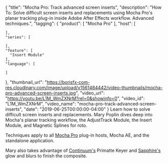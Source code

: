 {
  "title": "Mocha Pro: Track advanced screen inserts",
  "description": "How To: Solve difficult screen inserts and replacements using Mocha Pro's planar tracking plug-in inside Adobe After Effects workflow. Advanced techniques.",
  "tagging": {
    "product": [
      "Mocha Pro"
    ],
    "host": [

    ],
    "series": [

    ],
    "feature": [
      "Insert Module"
    ],
    "language": [

    ]
  },
  "thumbnail_url": "https://borisfx-com-res.cloudinary.com/image/upload/v1561484442/video-thumbnails/mocha-pro-advanced-screen-inserts.jpg",
  "video_url": "https://youtu.be/L1M_WmZXNrM?rel=0&showinfo=0",
  "video_id": "L1M_WmZXNrM",
  "video_name": "mocha-pro-track-advanced-screen-inserts",
  "date": "2019-06-25T00:00:00-04:00"
}
Learn how to solve difficult screen inserts and replacements. Mary Poplin dives deep into Mocha's planar tracking workflow, the AdjustTrack Module, the Insert Module, and Magnetic Splines for roto.

Techniques apply to all [Mocha Pro](https://borisfx.com/products/mocha-pro/ "Boris FX Mocha Pro") plug-in hosts, Mocha AE, and the standalone application.

Mary also takes advantage of [Continuum's](https://borisfx.com/products/continuum/ "Boris FX Continuum") Primatte Keyer and [Sapphire's](https://borisfx.com/products/sapphire/ "Boris FX Sapphire") glow and blurs to finish the composite.
